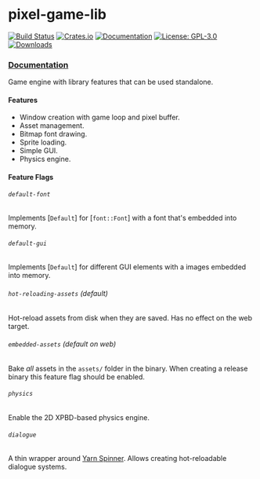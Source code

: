 # pixel-game-lib

[![Build Status](https://github.com/tversteeg/pixel-game-lib/workflows/CI/badge.svg)](https://github.com/tversteeg/pixel-game-lib/actions?workflow=CI)
[![Crates.io](https://img.shields.io/crates/v/pixel-game-lib.svg)](https://crates.io/crates/pixel-game-lib)
[![Documentation](https://docs.rs/pixel-game-lib/badge.svg)](https://docs.rs/pixel-game-lib)
[![License: GPL-3.0](https://img.shields.io/crates/l/pixel-game-lib.svg)](#license)
[![Downloads](https://img.shields.io/crates/d/pixel-game-lib.svg)](#downloads)

### [Documentation](https://docs.rs/pixel-game-lib/)

<!-- cargo-rdme start -->

Game engine with library features that can be used standalone.

#### Features

- Window creation with game loop and pixel buffer.
- Asset management.
- Bitmap font drawing.
- Sprite loading.
- Simple GUI.
- Physics engine.

#### Feature Flags

###### `default-font`

Implements [`Default`] for [`font::Font`] with a font that's embedded into memory.

###### `default-gui`

Implements [`Default`] for different GUI elements with a images embedded into memory.

###### `hot-reloading-assets` (default)

Hot-reload assets from disk when they are saved.
Has no effect on the web target.

###### `embedded-assets` (default on web)

Bake _all_ assets in the `assets/` folder in the binary.
When creating a release binary this feature flag should be enabled.

###### `physics`

Enable the 2D XPBD-based physics engine.

###### `dialogue`

A thin wrapper around [Yarn Spinner](https://www.yarnspinner.dev/).
Allows creating hot-reloadable dialogue systems.

<!-- cargo-rdme end -->
